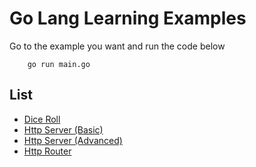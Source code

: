 # Go Lang Learning Examples

Go to the example you want and run the code below
```
    go run main.go
```

## List
- [Dice Roll](https://github.com/ozerozdas/golang-learning/tree/main/DiceRoll)
- [Http Server (Basic)](https://github.com/ozerozdas/golang-learning/tree/main/HttpServerBasic)
- [Http Server (Advanced)](https://github.com/ozerozdas/golang-learning/tree/main/HttpServerAdvanced)
- [Http Router](https://github.com/ozerozdas/golang-learning/tree/main/HttpRouter)